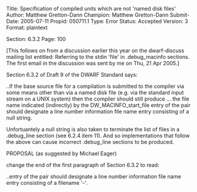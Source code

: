 Title:       Specification of compiled units which are not 'named disk files'
Author:      Matthew Gretton-Dann
Champion:    Matthew Gretton-Dann
Submit-Date: 2005-07-11
Propid:      050711.1
Type:        Error
Status:      Accepted
Version:     3
Format:      plaintext

Section: 6.3.2
Page: 100

[This follows on from a discussion earlier this year on the dwarf-discuss 
mailing list entitled: Referring to the stdin 'file' in .debug_macinfo 
sections.  The first email in the discussion was sent by me on Thu, 21 Apr 
2005.]

Section 6.3.2 of Draft 9 of the DWARF Standard says:

..If the base source file for a compilation is submitted to the compiler via 
some means other than via a named disk file (e.g. via the standard input 
stream on a UNIX system) then the compiler should still produce ... the file 
name indicated (indirectly) by the DW_MACINFO_start_file entry of the pair 
should designate a line number information file name entry consisting of a 
null string.

Unfortuantely a null string is also taken to terminate the list of files in 
a .debug_line section (see 6.2.4 item 11).  And so implementations that follow
the above can cause incorrect .debug_line sections to be produced.

PROPOSAL (as suggested by Michael Eager)

change the end of the first paragraph of Section 6.3.2 to read:

..entry of the pair should designate a line number information file name 
entry consisting of a filename '-'.

